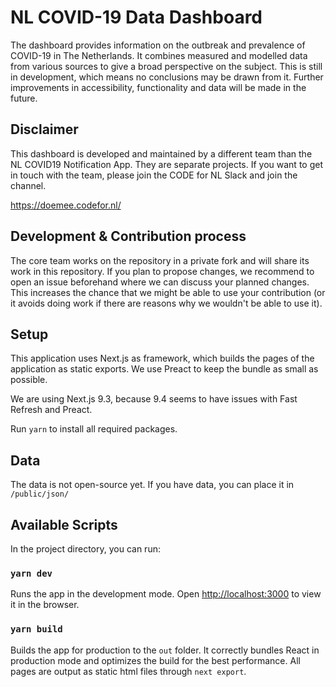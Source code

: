 # NL COVID-19 Data Dashboard

The dashboard provides information on the outbreak and prevalence of COVID-19 in The Netherlands. It combines measured and modelled data from various sources to give a broad perspective on the subject. This is still in development, which means no conclusions may be drawn from it. Further improvements in accessibility, functionality and data will be made in the future.

## Disclaimer
This dashboard is developed and maintained by a different team than the NL COVID19 Notification App. They are separate projects. If you want to get in touch with the team, please join the CODE for NL Slack and join the channel.

https://doemee.codefor.nl/

## Development & Contribution process
The core team works on the repository in a private fork and will share its work in this repository. If you plan to propose changes, we recommend to open an issue beforehand where we can discuss your planned changes. This increases the chance that we might be able to use your contribution (or it avoids doing work if there are reasons why we wouldn't be able to use it).

## Setup
This application uses Next.js as framework, which builds the pages of the application as static exports. We use Preact to keep the bundle as small as possible.

We are using Next.js 9.3, because 9.4 seems to have issues with Fast Refresh and Preact.

Run  `yarn` to install all required packages.

## Data
The data is not open-source yet.
If you have data, you can place it in `/public/json/`

## Available Scripts

In the project directory, you can run:

### `yarn dev`

Runs the app in the development mode.
Open [http://localhost:3000](http://localhost:3000) to view it in the browser.

### `yarn build`

Builds the app for production to the `out` folder.
It correctly bundles React in production mode and optimizes the build for the best performance. All pages are output as static html files through `next export`.
